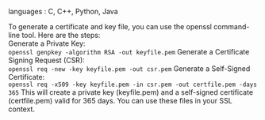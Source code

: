 languages : C, C++, Python, Java


To generate a certificate and key file, you can use the openssl command-line tool. Here are the steps:  
Generate a Private Key:  
`openssl genpkey -algorithm RSA -out keyfile.pem`
Generate a Certificate Signing Request (CSR):  
`openssl req -new -key keyfile.pem -out csr.pem`
Generate a Self-Signed Certificate:  
`openssl req -x509 -key keyfile.pem -in csr.pem -out certfile.pem -days 365`
This will create a private key (keyfile.pem) and a self-signed certificate (certfile.pem) valid for 365 days. You can use these files in your SSL context.